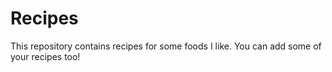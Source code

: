 # Recipes

This repository contains recipes for some foods I like.
You can add some of your recipes too!
